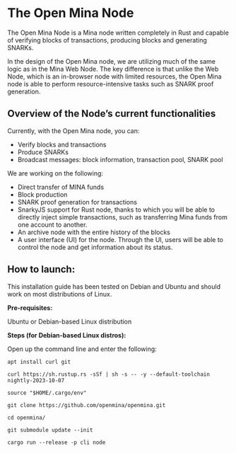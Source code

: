 
# The Open Mina Node

The Open Mina Node is a Mina node written completely in Rust and capable of verifying blocks of transactions, producing blocks and generating SNARKs. 

In the design of the Open Mina node, we are utilizing much of the same logic as in the Mina Web Node. The key difference is that unlike the Web Node, which is an in-browser node with limited resources, the Open Mina node is able to perform resource-intensive tasks such as SNARK proof generation.


## Overview of the Node’s current functionalities

Currently, with the Open Mina node, you can:



* Verify blocks and transactions
* Produce SNARKs
* Broadcast messages: block information, transaction pool, SNARK pool

We are working on the following:



* Direct transfer of MINA funds 
* Block production
* SNARK proof generation for transactions
* SnarkyJS support for Rust node, thanks to which you will be able to directly inject simple transactions, such as transferring Mina funds from one account to another.
* An archive node with the entire history of the blocks 
* A user interface (UI) for the node. Through the UI, users will be able to control the node and get information about its status.


## How to launch:

This installation guide has been tested on Debian and Ubuntu and should work on most distributions of Linux.

**Pre-requisites:**

Ubuntu or Debian-based Linux distribution

**Steps (for Debian-based Linux distros):**

Open up the command line and enter the following:


```
apt install curl git

curl https://sh.rustup.rs -sSf | sh -s -- -y --default-toolchain nightly-2023-10-07

source "$HOME/.cargo/env"

git clone https://github.com/openmina/openmina.git

cd openmina/

git submodule update --init

cargo run --release -p cli node
